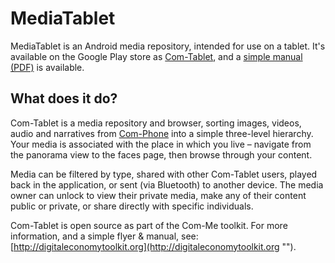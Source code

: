 MediaTablet
===========

MediaTablet is an Android media repository, intended for use on a tablet. It's available on the Google Play store as [Com-Tablet](https://play.google.com/store/apps/details?id=ac.robinson.mediatablet ""), and a [simple manual (PDF)](http://digitaleconomytoolkit.org/manuals/com-tablet.pdf "") is available.


What does it do?
----------------

Com-Tablet is a media repository and browser, sorting images, videos, audio and narratives from [Com-Phone](https://github.com/communitymedia/mediaphone "") into a simple three-level hierarchy. Your media is associated with the place in which you live – navigate from the panorama view to the faces page, then browse through your content.

Media can be filtered by type, shared with other Com-Tablet users, played back in the application, or sent (via Bluetooth) to another device. The media owner can unlock to view their private media, make any of their content public or private, or share directly with specific individuals.

Com-Tablet is open source as part of the Com-Me toolkit. For more information, and a simple flyer & manual, see: [http://digitaleconomytoolkit.org](http://digitaleconomytoolkit.org "").
